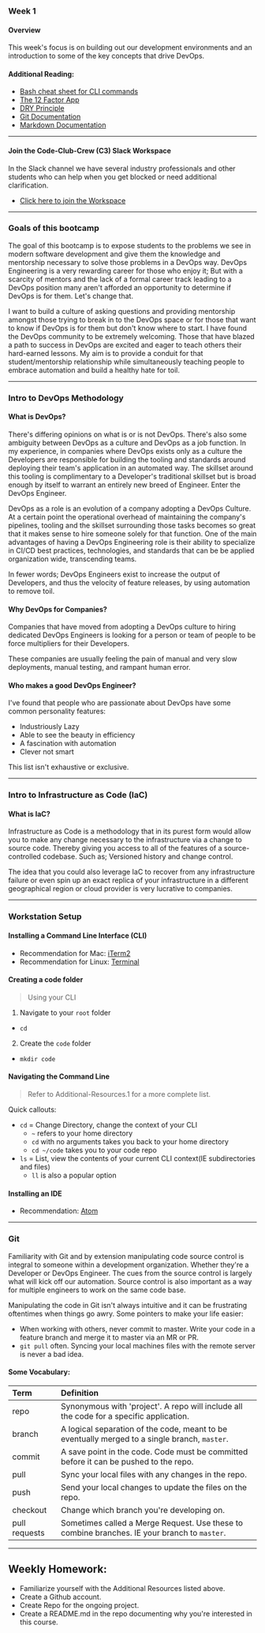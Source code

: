 ### Week 1
#### Overview
This week's focus is on building out our development environments and an introduction to some of the key concepts that drive DevOps.

#### Additional Reading:
  - [Bash cheat sheet for CLI commands](https://devhints.io/bash)
  - [The 12 Factor App](https://12factor.net/)
  - [DRY Principle](https://en.wikipedia.org/wiki/Don%27t_repeat_yourself)
  - [Git Documentation](https://git-scm.com/docs/gitglossary)
  - [Markdown Documentation](https://www.markdownguide.org/basic-syntax/)

---

#### Join the Code-Club-Crew (C3) Slack Workspace
In the Slack channel we have several industry professionals and other students who can help when you get blocked or need additional clarification.
- [Click here to join the Workspace](https://join.slack.com/t/code-club-crew/shared_invite/enQtNDQ3ODA2NTk0MTEyLTc1ODVhYTAwMDAyMTAwODlkMDAzYzNhMjIwOTcyMzA4MTY5NjExOTA2NjJiNGEzOTA5MDNlZGJiZTBjNzAzZjE)

---

### Goals of this bootcamp
The goal of this bootcamp is to expose students to the problems we see in modern software development and give them the knowledge and mentorship necessary to solve those problems in a DevOps way. DevOps Engineering is a very rewarding career for those who enjoy it; But with a scarcity of mentors and the lack of a formal career track leading to a DevOps position many aren't afforded an opportunity to determine if DevOps is for them. Let's change that.

I want to build a culture of asking questions and providing mentorship amongst those trying to break in to the DevOps space or for those that want to know if DevOps is for them but don't know where to start.
I have found the DevOps community to be extremely welcoming. Those that have blazed a path to success in DevOps are excited and eager to teach others their hard-earned lessons. My aim is to provide a conduit for that student/mentorship relationship while simultaneously teaching people to embrace automation and build a healthy hate for toil.

---

###  Intro to DevOps Methodology
#### What is DevOps?
There's differing opinions on what is or is not DevOps. There's also some ambiguity between DevOps as a culture and DevOps as a job function. In my experience, in companies where DevOps exists only as a culture the Developers are responsible for building the tooling and standards around deploying their team's application in an automated way. The skillset around this tooling is complimentary to a Developer's traditional skillset but is broad enough by itself to warrant an entirely new breed of Engineer. Enter the DevOps Engineer.

DevOps as a role is an evolution of a company adopting a DevOps Culture. At a certain point the operational overhead of maintaining the company's pipelines, tooling and the skillset surrounding those tasks becomes so great that it makes sense to hire someone solely for that function. One of the main advantages of having a DevOps Engineering role is their ability to specialize in CI/CD best practices, technologies, and standards that can be be applied organization wide, transcending teams.

In fewer words; DevOps Engineers exist to increase the output of Developers, and thus the velocity of feature releases, by using automation to remove toil.

#### Why DevOps for Companies?
Companies that have moved from adopting a DevOps culture to hiring dedicated DevOps Engineers is looking for a person or team of people to be force multipliers for their Developers.

These companies are usually feeling the pain of manual and very slow deployments, manual testing, and rampant human error.

#### Who makes a good DevOps Engineer?
I've found that people who are passionate about DevOps have some common personality features:
- Industriously Lazy
- Able to see the beauty in efficiency
- A fascination with automation
- Clever not smart

This list isn't exhaustive or exclusive.

---

### Intro to Infrastructure as Code (IaC)
#### What is IaC?
Infrastructure as Code is a methodology that in its purest form would allow you to make any change necessary to the infrastructure via a change to source code. Thereby giving you access to all of the features of a source-controlled codebase. Such as; Versioned history and change control.

The idea that you could also leverage IaC to recover from any infrastructure failure or even spin up an exact replica of your infrastructure in a different geographical region or cloud provider is very lucrative to companies.

---

### Workstation Setup

#### Installing a Command Line Interface (CLI)
- Recommendation for Mac: [iTerm2](https://www.iterm2.com)
- Recommendation for Linux: [Terminal](https://ubuntu.com/tutorials/command-line-for-beginners#1-overview)

#### Creating a code folder
> Using your CLI

1. Navigate to your `root` folder
  - `cd`
2. Create the `code` folder
  - `mkdir code`

#### Navigating the Command Line
> Refer to Additional-Resources.1 for a more complete list.

Quick callouts:
- `cd` = Change Directory, change the context of your CLI
  - `~` refers to your home directory
  - `cd` with no arguments takes you back to your home directory
  - `cd ~/code` takes you to your code repo
- `ls` = List, view the contents of your current CLI context(IE subdirectories and files)
  - `ll` is also a popular option

#### Installing an IDE
- Recommendation: [Atom](https://atom.io/)

---

### Git
Familiarity with Git and by extension manipulating code source control is integral to someone within a development organization. Whether they're a Developer or DevOps Engineer. The cues from the source control is largely what will kick off our automation. Source control is also important as a way for multiple engineers to work on the same code base.

Manipulating the code in Git isn't always intuitive and it can be frustrating oftentimes when things go awry. Some pointers to make your life easier:
- When working with others, never commit to master. Write your code in a feature branch and merge it to master via an MR or PR.
- `git pull` often. Syncing your local machines files with the remote server is never a bad idea.

#### Some Vocabulary:

| Term              | Definition |
| :-----            | :----- |
| repo              | Synonymous with 'project'. A repo will include all the code for a specific application. |
| branch            | A logical separation of the code, meant to be eventually merged to a single branch, `master`. |
| commit            | A save point in the code. Code must be committed before it can be pushed to the repo. |
| pull              | Sync your local files with any changes in the repo. |
| push              | Send your local changes to update the files on the repo. |
| checkout          | Change which branch you're developing on. |
| pull requests     | Sometimes called a Merge Request. Use these to combine branches. IE your branch to `master`. |

---

## Weekly Homework:
- Familiarize yourself with the Additional Resources listed above.
- Create a Github account.
- Create Repo for the ongoing project.
- Create a README.md in the repo documenting why you're interested in this course.

